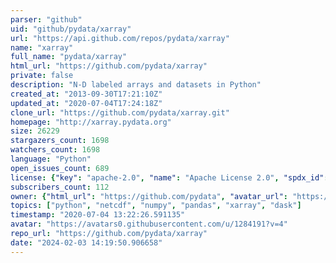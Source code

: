 ```yaml
---
parser: "github"
uid: "github/pydata/xarray"
url: "https://api.github.com/repos/pydata/xarray"
name: "xarray"
full_name: "pydata/xarray"
html_url: "https://github.com/pydata/xarray"
private: false
description: "N-D labeled arrays and datasets in Python"
created_at: "2013-09-30T17:21:10Z"
updated_at: "2020-07-04T17:24:18Z"
clone_url: "https://github.com/pydata/xarray.git"
homepage: "http://xarray.pydata.org"
size: 26229
stargazers_count: 1698
watchers_count: 1698
language: "Python"
open_issues_count: 689
license: {"key": "apache-2.0", "name": "Apache License 2.0", "spdx_id": "Apache-2.0", "url": "https://api.github.com/licenses/apache-2.0", "node_id": "MDc6TGljZW5zZTI="}
subscribers_count: 112
owner: {"html_url": "https://github.com/pydata", "avatar_url": "https://avatars0.githubusercontent.com/u/1284191?v=4", "login": "pydata", "type": "Organization"}
topics: ["python", "netcdf", "numpy", "pandas", "xarray", "dask"]
timestamp: "2020-07-04 13:22:26.591135"
avatar: "https://avatars0.githubusercontent.com/u/1284191?v=4"
repo_url: "https://github.com/pydata/xarray"
date: "2024-02-03 14:19:50.906658"
---
```

